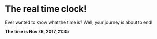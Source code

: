 # The real time clock!

Ever wanted to know what the time is? Well, your journey is about to end!

**The time is Nov 26, 2017, 21:35**